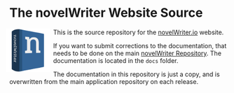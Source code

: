 # The novelWriter Website Source

<img align="left" style="width: 100px; margin: 0 8px 4px -8px;" src="https://raw.githubusercontent.com/vkbo/novelWriter/main/setup/novelwriter_readme.png">

This is the source repository for the [novelWriter.io](https://novelwriter.io) website.

If you want to submit corrections to the documentation, that needs to be done on the main
[novelWriter Repository](https://github.com/vkbo/novelWriter). The documentation is located in the
`docs` folder.

The documentation in this repository is just a copy, and is overwritten from the main application
repository on each release.
